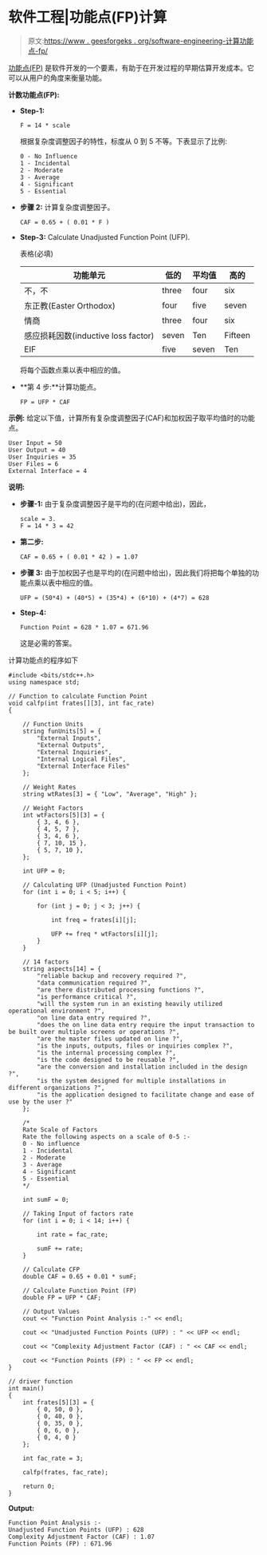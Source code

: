 # 软件工程|功能点(FP)计算

> 原文:[https://www . geesforgeks . org/software-engineering-计算功能点-fp/](https://www.geeksforgeeks.org/software-engineering-calculation-of-function-point-fp/)

[功能点(FP)](https://www.geeksforgeeks.org/software-engineering-functional-point-fp-analysis/) 是软件开发的一个要素，有助于在开发过程的早期估算开发成本。它可以从用户的角度来衡量功能。

**计数功能点(FP):**

*   **Step-1:**

    ```
    F = 14 * scale
    ```

    根据复杂度调整因子的特性，标度从 0 到 5 不等。下表显示了比例:

    ```
    0 - No Influence
    1 - Incidental
    2 - Moderate
    3 - Average
    4 - Significant
    5 - Essential 
    ```

*   **步骤 2:** 计算复杂度调整因子。

    ```
    CAF = 0.65 + ( 0.01 * F )
    ```

*   **Step-3:** Calculate Unadjusted Function Point (UFP).

    表格(必填)

    | 功能单元 | 低的 | 平均值 | 高的 |
    | --- | --- | --- | --- |
    | 不，不 | three | four | six |
    | 东正教(Easter Orthodox) | four | five | seven |
    | 情商 | three | four | six |
    | 感应损耗因数(inductive loss factor) | seven | Ten | Fifteen |
    | EIF | five | seven | Ten |

    将每个函数点乘以表中相应的值。

*   **第 4 步:**计算功能点。

    ```
    FP = UFP * CAF
    ```

**示例:**
给定以下值，计算所有复杂度调整因子(CAF)和加权因子取平均值时的功能点。

```
User Input = 50
User Output = 40
User Inquiries = 35
User Files = 6
External Interface = 4 
```

**说明:**

*   **步骤-1:** 由于复杂度调整因子是平均的(在问题中给出)，因此，

    ```
    scale = 3.
    F = 14 * 3 = 42 
    ```

*   **第二步:**

    ```
    CAF = 0.65 + ( 0.01 * 42 ) = 1.07 
    ```

*   **步骤 3:** 由于加权因子也是平均的(在问题中给出)，因此我们将把每个单独的功能点乘以表中相应的值。

    ```
    UFP = (50*4) + (40*5) + (35*4) + (6*10) + (4*7) = 628 
    ```

*   **Step-4:**

    ```
    Function Point = 628 * 1.07 = 671.96 
    ```

    这是必需的答案。

计算功能点的程序如下

```
#include <bits/stdc++.h>
using namespace std;

// Function to calculate Function Point
void calfp(int frates[][3], int fac_rate)
{

    // Function Units
    string funUnits[5] = {
        "External Inputs",
        "External Outputs",
        "External Inquiries",
        "Internal Logical Files",
        "External Interface Files"
    };

    // Weight Rates
    string wtRates[3] = { "Low", "Average", "High" };

    // Weight Factors
    int wtFactors[5][3] = {
        { 3, 4, 6 },
        { 4, 5, 7 },
        { 3, 4, 6 },
        { 7, 10, 15 },
        { 5, 7, 10 },
    };

    int UFP = 0;

    // Calculating UFP (Unadjusted Function Point)
    for (int i = 0; i < 5; i++) {

        for (int j = 0; j < 3; j++) {

            int freq = frates[i][j];

            UFP += freq * wtFactors[i][j];
        }
    }

    // 14 factors
    string aspects[14] = {
        "reliable backup and recovery required ?",
        "data communication required ?",
        "are there distributed processing functions ?",
        "is performance critical ?",
        "will the system run in an existing heavily utilized operational environment ?",
        "on line data entry required ?",
        "does the on line data entry require the input transaction to be built over multiple screens or operations ?",
        "are the master files updated on line ?",
        "is the inputs, outputs, files or inquiries complex ?",
        "is the internal processing complex ?",
        "is the code designed to be reusable ?",
        "are the conversion and installation included in the design ?",
        "is the system designed for multiple installations in different organizations ?",
        "is the application designed to facilitate change and ease of use by the user ?"
    };

    /*
    Rate Scale of Factors
    Rate the following aspects on a scale of 0-5 :-
    0 - No influence 
    1 - Incidental 
    2 - Moderate 
    3 - Average 
    4 - Significant 
    5 - Essential 
    */

    int sumF = 0;

    // Taking Input of factors rate
    for (int i = 0; i < 14; i++) {

        int rate = fac_rate;

        sumF += rate;
    }

    // Calculate CFP
    double CAF = 0.65 + 0.01 * sumF;

    // Calculate Function Point (FP)
    double FP = UFP * CAF;

    // Output Values
    cout << "Function Point Analysis :-" << endl;

    cout << "Unadjusted Function Points (UFP) : " << UFP << endl;

    cout << "Complexity Adjustment Factor (CAF) : " << CAF << endl;

    cout << "Function Points (FP) : " << FP << endl;
}

// driver function
int main()
{
    int frates[5][3] = {
        { 0, 50, 0 },
        { 0, 40, 0 },
        { 0, 35, 0 },
        { 0, 6, 0 },
        { 0, 4, 0 }
    };

    int fac_rate = 3;

    calfp(frates, fac_rate);

    return 0;
}
```

**Output:**

```
Function Point Analysis :-
Unadjusted Function Points (UFP) : 628
Complexity Adjustment Factor (CAF) : 1.07
Function Points (FP) : 671.96

```
